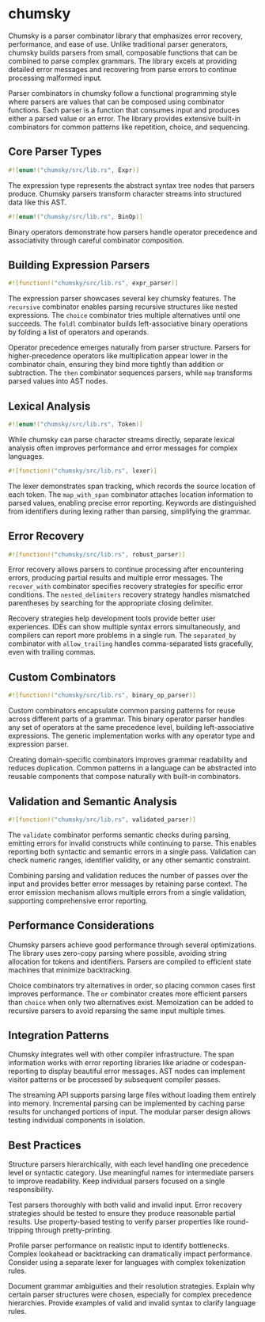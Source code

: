 # chumsky

Chumsky is a parser combinator library that emphasizes error recovery, performance, and ease of use. Unlike traditional parser generators, chumsky builds parsers from small, composable functions that can be combined to parse complex grammars. The library excels at providing detailed error messages and recovering from parse errors to continue processing malformed input.

Parser combinators in chumsky follow a functional programming style where parsers are values that can be composed using combinator functions. Each parser is a function that consumes input and produces either a parsed value or an error. The library provides extensive built-in combinators for common patterns like repetition, choice, and sequencing.

## Core Parser Types

```rust
#![enum!("chumsky/src/lib.rs", Expr)]
```

The expression type represents the abstract syntax tree nodes that parsers produce. Chumsky parsers transform character streams into structured data like this AST.

```rust
#![enum!("chumsky/src/lib.rs", BinOp)]
```

Binary operators demonstrate how parsers handle operator precedence and associativity through careful combinator composition.

## Building Expression Parsers

```rust
#![function!("chumsky/src/lib.rs", expr_parser)]
```

The expression parser showcases several key chumsky features. The `recursive` combinator enables parsing recursive structures like nested expressions. The `choice` combinator tries multiple alternatives until one succeeds. The `foldl` combinator builds left-associative binary operations by folding a list of operators and operands.

Operator precedence emerges naturally from parser structure. Parsers for higher-precedence operators like multiplication appear lower in the combinator chain, ensuring they bind more tightly than addition or subtraction. The `then` combinator sequences parsers, while `map` transforms parsed values into AST nodes.

## Lexical Analysis

```rust
#![enum!("chumsky/src/lib.rs", Token)]
```

While chumsky can parse character streams directly, separate lexical analysis often improves performance and error messages for complex languages.

```rust
#![function!("chumsky/src/lib.rs", lexer)]
```

The lexer demonstrates span tracking, which records the source location of each token. The `map_with_span` combinator attaches location information to parsed values, enabling precise error reporting. Keywords are distinguished from identifiers during lexing rather than parsing, simplifying the grammar.

## Error Recovery

```rust
#![function!("chumsky/src/lib.rs", robust_parser)]
```

Error recovery allows parsers to continue processing after encountering errors, producing partial results and multiple error messages. The `recover_with` combinator specifies recovery strategies for specific error conditions. The `nested_delimiters` recovery strategy handles mismatched parentheses by searching for the appropriate closing delimiter.

Recovery strategies help development tools provide better user experiences. IDEs can show multiple syntax errors simultaneously, and compilers can report more problems in a single run. The `separated_by` combinator with `allow_trailing` handles comma-separated lists gracefully, even with trailing commas.

## Custom Combinators

```rust
#![function!("chumsky/src/lib.rs", binary_op_parser)]
```

Custom combinators encapsulate common parsing patterns for reuse across different parts of a grammar. This binary operator parser handles any set of operators at the same precedence level, building left-associative expressions. The generic implementation works with any operator type and expression parser.

Creating domain-specific combinators improves grammar readability and reduces duplication. Common patterns in a language can be abstracted into reusable components that compose naturally with built-in combinators.

## Validation and Semantic Analysis

```rust
#![function!("chumsky/src/lib.rs", validated_parser)]
```

The `validate` combinator performs semantic checks during parsing, emitting errors for invalid constructs while continuing to parse. This enables reporting both syntactic and semantic errors in a single pass. Validation can check numeric ranges, identifier validity, or any other semantic constraint.

Combining parsing and validation reduces the number of passes over the input and provides better error messages by retaining parse context. The error emission mechanism allows multiple errors from a single validation, supporting comprehensive error reporting.

## Performance Considerations

Chumsky parsers achieve good performance through several optimizations. The library uses zero-copy parsing where possible, avoiding string allocation for tokens and identifiers. Parsers are compiled to efficient state machines that minimize backtracking.

Choice combinators try alternatives in order, so placing common cases first improves performance. The `or` combinator creates more efficient parsers than `choice` when only two alternatives exist. Memoization can be added to recursive parsers to avoid reparsing the same input multiple times.

## Integration Patterns

Chumsky integrates well with other compiler infrastructure. The span information works with error reporting libraries like ariadne or codespan-reporting to display beautiful error messages. AST nodes can implement visitor patterns or be processed by subsequent compiler passes.

The streaming API supports parsing large files without loading them entirely into memory. Incremental parsing can be implemented by caching parse results for unchanged portions of input. The modular parser design allows testing individual components in isolation.

## Best Practices

Structure parsers hierarchically, with each level handling one precedence level or syntactic category. Use meaningful names for intermediate parsers to improve readability. Keep individual parsers focused on a single responsibility.

Test parsers thoroughly with both valid and invalid input. Error recovery strategies should be tested to ensure they produce reasonable partial results. Use property-based testing to verify parser properties like round-tripping through pretty-printing.

Profile parser performance on realistic input to identify bottlenecks. Complex lookahead or backtracking can dramatically impact performance. Consider using a separate lexer for languages with complex tokenization rules.

Document grammar ambiguities and their resolution strategies. Explain why certain parser structures were chosen, especially for complex precedence hierarchies. Provide examples of valid and invalid syntax to clarify language rules.
